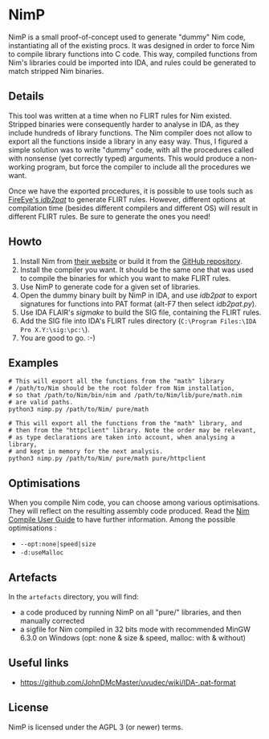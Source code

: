 # NimP

NimP is a small proof-of-concept used to generate "dummy" Nim code, instantiating all of the existing procs.
It was designed in order to force Nim to compile library functions into C code.
This way, compiled functions from Nim's libraries could be imported into IDA, and rules could be generated
to match stripped Nim binaries.

## Details

This tool was written at a time when no FLIRT rules for Nim existed.
Stripped binaries were consequently harder to analyse in IDA, as they include hundreds of library functions.
The Nim compiler does not allow to export all the functions inside a library in any easy way.
Thus, I figured a simple solution was to write "dummy" code, with all the procedures called with nonsense (yet correctly typed) arguments. This would produce a non-working program, but force the compiler to include all the procedures we want.

Once we have the exported procedures, it is possible to use tools such as [FireEye's *idb2pat*](https://github.com/fireeye/flare-ida/blob/master/python/flare/idb2pat.py) to generate FLIRT rules. However, different options at compilation time (besides different compilers and different OS) will result in different FLIRT rules. Be sure to generate the ones you need!

## Howto

1. Install Nim from [their website](https://nim-lang.org/install.html) or build it from the [GitHub repository](https://github.com/nim-lang/Nim/).
2. Install the compiler you want. It should be the same one that was used to compile the binaries for which you want to make FLIRT rules.
3. Use NimP to generate code for a given set of libraries.
4. Open the dummy binary built by NimP in IDA, and use *idb2pat* to export signatures for functions into PAT format (alt-F7 then select *idb2pat.py*).
5. Use IDA FLAIR's *sigmake* to build the SIG file, containing the FLIRT rules.
6. Add the SIG file into IDA's FLIRT rules directory (`C:\Program Files:\IDA Pro X.Y:\sig:\pc:\`).
7. You are good to go. :-)


## Examples

```
# This will export all the functions from the "math" library
# /path/to/Nim should be the root folder from Nim installation,
# so that /path/to/Nim/bin/nim and /path/to/Nim/lib/pure/math.nim
# are valid paths.
python3 nimp.py /path/to/Nim/ pure/math

# This will export all the functions from the "math" library, and
# then from the "httpclient" library. Note the order may be relevant,
# as type declarations are taken into account, when analysing a library,
# and kept in memory for the next analysis.
python3 nimp.py /path/to/Nim/ pure/math pure/httpclient
```

## Optimisations
When you compile Nim code, you can choose among various optimisations. They will reflect on the resulting assembly code produced.
Read the [Nim Compile User Guide](https://nim-lang.org/docs/nimc.html) to have further information. Among the possible optimisations :
- `--opt:none|speed|size`
- `-d:useMalloc`

## Artefacts
In the `artefacts` directory, you will find:
- a code produced by running NimP on all "pure/" libraries, and then manually corrected
- a sigfile for Nim compiled in 32 bits mode with recommended MinGW 6.3.0 on Windows (opt: none & size & speed, malloc: with & without)

## Useful links
- https://github.com/JohnDMcMaster/uvudec/wiki/IDA-.pat-format

## License
NimP is licensed under the AGPL 3 (or newer) terms.
